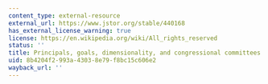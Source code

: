 ```yaml
---
content_type: external-resource
external_url: https://www.jstor.org/stable/440168
has_external_license_warning: true
license: https://en.wikipedia.org/wiki/All_rights_reserved
status: ''
title: Principals, goals, dimensionality, and congressional committees
uid: 8b4204f2-993a-4303-8e79-f8bc15c606e2
wayback_url: ''
---
```

